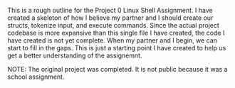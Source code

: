 This is a rough outline for the Project 0 Linux Shell Assignment.
I have created a skeleton of how I believe my partner and I should
create our structs, tokenize input, and execute commands. Since
the actual project codebase is more expansive than this single file
I have created, the code I have created is not yet complete. When
my partner and I begin, we can start to fill in the gaps. This is
just a starting point I have created to help us get a better 
understanding of the assignemnt.


NOTE: The original project was completed. It is not public because it was a school assignment.
